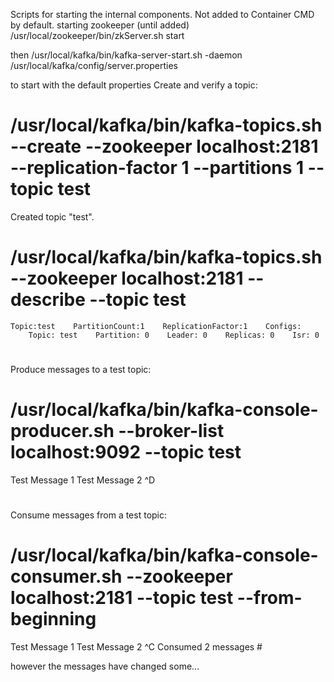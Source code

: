 
Scripts for starting the internal components. Not added to Container CMD by default.
starting zookeeper (until added)
/usr/local/zookeeper/bin/zkServer.sh start

then
/usr/local/kafka/bin/kafka-server-start.sh -daemon /usr/local/kafka/config/server.properties

to start with the default properties
Create and verify a topic:
# /usr/local/kafka/bin/kafka-topics.sh --create --zookeeper localhost:2181 --replication-factor 1 --partitions 1 --topic test
Created topic "test".
# /usr/local/kafka/bin/kafka-topics.sh --zookeeper localhost:2181 --describe --topic test
    Topic:test    PartitionCount:1    ReplicationFactor:1    Configs:
        Topic: test    Partition: 0    Leader: 0    Replicas: 0    Isr: 0
#
Produce messages to a test topic:
# /usr/local/kafka/bin/kafka-console-producer.sh --broker-list localhost:9092 --topic test
Test Message 1
Test Message 2
^D
#
Consume messages from a test topic:
# /usr/local/kafka/bin/kafka-console-consumer.sh --zookeeper localhost:2181 --topic test --from-beginning
Test Message 1
Test Message 2
^C
Consumed 2 messages #

however the messages have changed some...
